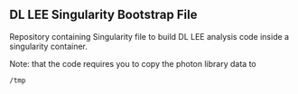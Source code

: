## DL LEE Singularity Bootstrap File

Repository containing Singularity file to build DL LEE analysis code inside a singularity container.

Note: that the code requires you to copy the photon library data to

`/tmp`
